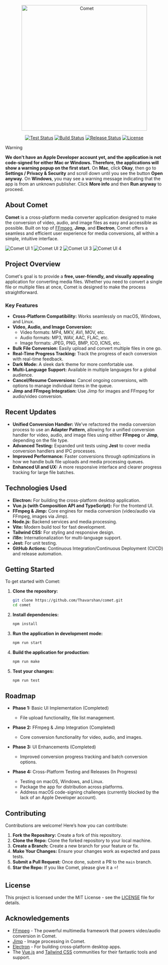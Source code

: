 <p align="center"><a href="https://comet.thavarshan.com" target="_blank"><img src="https://github.com/Thavarshan/comet/blob/main/assets/logo.svg" width="400" height="400" alt="Comet"></a></p>

<p align="center">
<a href="https://github.com/Thavarshan/comet/actions"><img src="https://github.com/Thavarshan/comet/actions/workflows/test.yml/badge.svg" alt="Test Status"></a>
<a href="https://github.com/Thavarshan/comet/actions"><img src="https://github.com/Thavarshan/comet/actions/workflows/build.yml/badge.svg" alt="Build Status"></a>
<a href="https://github.com/Thavarshan/comet/actions"><img src="https://github.com/Thavarshan/comet/actions/workflows/release.yml/badge.svg?branch=release" alt="Release Status"></a>
<a href="https://packagist.org/packages/jerome/filterable"><img src="https://img.shields.io/packagist/l/jerome/filterable" alt="License"></a>
</p>

> [!WARNING]
> **We don't have an Apple Developer account yet, and the application is not code-signed for either Mac or Windows. Therefore, the applications will show a warning popup on the first start.**
> On **Mac**, click **Okay**, then go to **Settings / Privacy & Security** and scroll down until you see the button **Open anyway**.
> On **Windows**, you may see a warning message indicating that the app is from an unknown publisher. Click **More info** and then **Run anyway** to proceed.

## About Comet

**Comet** is a cross-platform media converter application designed to make the conversion of video, audio, and image files as easy and accessible as possible. Built on top of [FFmpeg](https://ffmpeg.org/), **Jimp**, and **Electron**, Comet offers a seamless and efficient user experience for media conversions, all within a simple, intuitive interface.

![Comet UI 1](./assets/screenshot_1.png)
![Comet UI 2](./assets/screenshot_2.png)
![Comet UI 3](./assets/screenshot_3.png)
![Comet UI 4](./assets/screenshot_4.png)

## Project Overview

Comet's goal is to provide a **free, user-friendly, and visually appealing** application for converting media files. Whether you need to convert a single file or multiple files at once, Comet is designed to make the process straightforward.

### Key Features

- **Cross-Platform Compatibility:** Works seamlessly on macOS, Windows, and Linux.
- **Video, Audio, and Image Conversion:**
  - Video formats: MP4, MKV, AVI, MOV, etc.
  - Audio formats: MP3, WAV, AAC, FLAC, etc.
  - Image formats: JPEG, PNG, BMP, ICO, ICNS, etc.
- **Bulk File Conversion:** Easily upload and convert multiple files in one go.
- **Real-Time Progress Tracking:** Track the progress of each conversion with real-time feedback.
- **Dark Mode:** A sleek dark theme for more comfortable use.
- **Multi-Language Support:** Available in multiple languages for a global audience.
- **Cancel/Resume Conversions:** Cancel ongoing conversions, with options to manage individual items in the queue.
- **Jimp and FFmpeg Integration:** Use Jimp for images and FFmpeg for audio/video conversion.

## Recent Updates

- **Unified Conversion Handler:** We’ve refactored the media conversion process to use an **Adapter Pattern**, allowing for a unified conversion handler for video, audio, and image files using either **FFmpeg** or **Jimp**, depending on the file type.
- **Advanced Testing:** Expanded unit tests using **Jest** to cover media conversion handlers and IPC processes.
- **Improved Performance:** Faster conversions through optimizations in how we handle bulk file uploads and media processing queues.
- **Enhanced UI and UX:** A more responsive interface and clearer progress tracking for large file batches.

## Technologies Used

- **Electron:** For building the cross-platform desktop application.
- **Vue.js (with Composition API and TypeScript):** For the frontend UI.
- **FFmpeg & Jimp:** Core engines for media conversion (video/audio via FFmpeg, images via Jimp).
- **Node.js:** Backend services and media processing.
- **Vite:** Modern build tool for fast development.
- **Tailwind CSS:** For styling and responsive design.
- **i18n:** Internationalization for multi-language support.
- **Jest:** For unit testing.
- **GitHub Actions:** Continuous Integration/Continuous Deployment (CI/CD) and release automation.

## Getting Started

To get started with Comet:

1. **Clone the repository:**

   ```bash
   git clone https://github.com/Thavarshan/comet.git
   cd comet
   ```

2. **Install dependencies:**

   ```bash
   npm install
   ```

3. **Run the application in development mode:**

   ```bash
   npm run start
   ```

4. **Build the application for production:**

   ```bash
   npm run make
   ```

5. **Test your changes:**

   ```bash
   npm run test
   ```

## Roadmap

- **Phase 1:** Basic UI Implementation (Completed)
  - File upload functionality, file list management.

- **Phase 2:** FFmpeg & Jimp Integration (Completed)
  - Core conversion functionality for video, audio, and images.

- **Phase 3:** UI Enhancements (Completed)
  - Improved conversion progress tracking and batch conversion options.

- **Phase 4:** Cross-Platform Testing and Releases (In Progress)
  - Testing on macOS, Windows, and Linux.
  - Package the app for distribution across platforms.
  - Address macOS code-signing challenges (currently blocked by the lack of an Apple Developer account).

## Contributing

Contributions are welcome! Here’s how you can contribute:

1. **Fork the Repository:** Create a fork of this repository.
2. **Clone the Repo:** Clone the forked repository to your local machine.
3. **Create a Branch:** Create a new branch for your feature or fix.
4. **Make Your Changes:** Ensure your changes work as expected and pass tests.
5. **Submit a Pull Request:** Once done, submit a PR to the `main` branch.
6. **Star the Repo:** If you like Comet, please give it a ⭐!

## License

This project is licensed under the MIT License - see the [LICENSE](LICENSE) file for details.

## Acknowledgements

- [FFmpeg](https://ffmpeg.org/) - The powerful multimedia framework that powers video/audio conversion in Comet.
- [Jimp](https://github.com/oliver-moran/jimp) - Image processing in Comet.
- [Electron](https://www.electronjs.org/) - For building cross-platform desktop apps.
- The [Vue.js](https://vuejs.org/) and [Tailwind CSS](https://tailwindcss.com/) communities for their fantastic tools and support.
